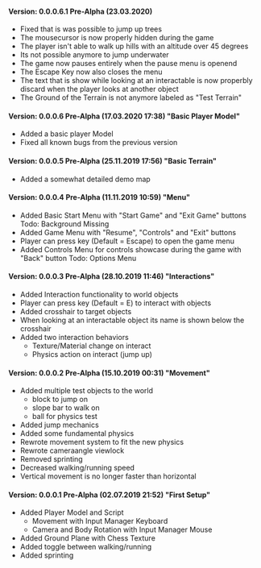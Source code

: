 #### Version: 0.0.0.6.1 Pre-Alpha (23.03.2020)
- Fixed that is was possible to jump up trees
- The mousecursor is now properly hidden during the game
- The player isn't able to walk up hills with an altitude over 45 degrees
- Its not possible anymore to jump underwater
- The game now pauses entirely when the pause menu is openend
- The Escape Key now also closes the menu
- The text that is show while looking at an interactable is now properbly discard when the player looks at another object
- The Ground of the Terrain is not anymore labeled as "Test Terrain"






#### Version: 0.0.0.6 Pre-Alpha (17.03.2020 17:38) "Basic Player Model"
- Added a basic player Model
- Fixed all known bugs from the previous version

#### Version: 0.0.0.5 Pre-Alpha (25.11.2019 17:56) "Basic Terrain"
- Added a somewhat detailed demo map

#### Version: 0.0.0.4 Pre-Alpha (11.11.2019 10:59) "Menu"
- Added Basic Start Menu with "Start Game" and "Exit Game" buttons
																				Todo: Background Missing
- Added Game Menu with "Resume", "Controls" and "Exit" buttons
- Player can press key (Default = Escape) to open the game menu
- Added Controls Menu for controls showcase during the game with "Back" button
																				Todo: Options Menu
																				
#### Version: 0.0.0.3 Pre-Alpha (28.10.2019 11:46) "Interactions"
- Added Interaction functionality to world objects
- Player can press key (Default = E) to interact with objects
- Added crosshair to target objects
- When looking at an interactable object its name is shown below the crosshair
- Added two interaction behaviors
	- Texture/Material change on interact
	- Physics action on interact (jump up)

#### Version: 0.0.0.2 Pre-Alpha (15.10.2019 00:31) "Movement"
- Added multiple test objects to the world
	- block to jump on
	- slope bar to walk on
	- ball for physics test
- Added jump mechanics
- Added some fundamental physics
- Rewrote movement system to fit the new physics
- Rewrote cameraangle viewlock
- Removed sprinting
- Decreased walking/running speed
- Vertical movement is no longer faster than horizontal

#### Version: 0.0.0.1 Pre-Alpha (02.07.2019 21:52) "First Setup"
- Added Player Model and Script
	- Movement with Input Manager Keyboard
	- Camera and Body Rotation with Input Manager Mouse
- Added Ground Plane with Chess Texture
- Added toggle between walking/running
- Added sprinting
